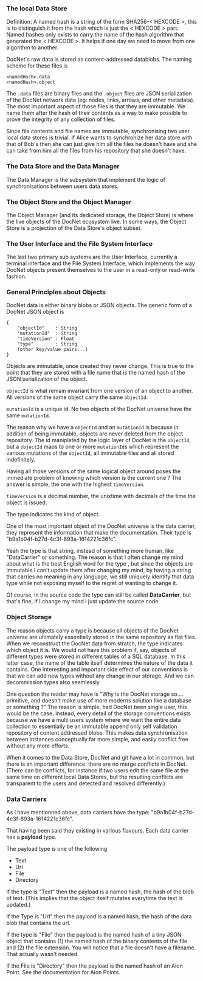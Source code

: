 
### The local Data Store

Definition: A named hash is a string of the form SHA256-< HEXCODE >, this is to distinguish it from the hash which is just the < HEXCODE > part. Named hashes only exists to carry the name of the hash algorithm that generated the < HEXCODE >. It helps if one day we need to move from one algorithm to another. 

DocNet's raw data is stored as content-addressed datablobs. The naming scheme for these files is

    <namedHash>.data
    <namedHash>.object

The `.data` files are binary files and the `.object` files are JSON serialization of the DocNet network data (eg: nodes, links, arrows, and other metadata). The most important aspect of those files is that they are immutable. We name them after the hash of their contents as a way to make possible to prove the integrity of any collection of files.

Since file contents and file names are immutable, synchronising two user local data stores is trivial. If Alice wants to synchronize her data store with that of Bob's then she can just give him all the files he doesn't have and she can take from him all the files from his repository that she doesn't have. 

### The Data Store and the Data Manager 

The Data Manager is the subsystem that implement the logic of synchronisations between users data stores.

### The Object Store and the Object Manager

The Object Manager (and its dedicated storage, the Object Store) is where the live objects of the DocNet ecosystem live. In some ways, the Object Store is a projection of the Data Store's object subset.

### The User Interface and the File System Interface

The last two primary sub systems are the User Interface, currently a terminal interface and the File System Interface, which implements the way DocNet objects present themselves to the user in a read-only or read-write fashion.

### General Principles about Objects

DocNet data is either binary blobs or JSON objects. The generic form of a DocNet JSON object is

```
{
	"objectId"    : String
	"mutationId"  : String
	"timeVersion" : Float
	"type"        : String
    (other key/value pairs...)
}
```

Objects are immutable, once created they never change. This is true to the point that they are stored with a file name that is the named hash of the JSON serialization of the object.  

`objectId` is what remain invariant from one version of an object to another. All versions of the same object carry the same `objectId`. 

`mutationId` is a unique id. No two objects of the DocNet universe have the same `mutationId`.

The reason why we have a `objectId` and an `mutationId` is because in addition of being immutable, objects are never deleted from the object repository. The id maniplated by the logic layer of DocNet is the `objectId`, but a `objectId` maps to one or more `mutationId`s which represent the various mutations of the `objectId`, all immutable files and all stored indefinitely.

Having all those versions of the same logical object around poses the immediate problem of knowing which version is the current one ? The answer is simple, the one with the highest `timeVersion`. 

`timeVersion` is a decimal number, the unixtime with decimals of the time the object is issued.

The type indicates the kind of object. 

One of the most important object of the DocNet universe is the data carrier, they represent the information that make the documentation. Their type is "b9a1b04f-b27d-4c3f-893a-1614221c36fc".

Yeah the type is that string, instead of something more human, like "DataCarrier" or something. The reason is that I often change my mind about what is the best English word for the type , but since the objects are immutable I can't update them after changing my mind, by having a string that carries no meaning in any language, we still uniquely identify that data type while not exposing myself to the regret of wanting to change it.

Of course, in the source code the type can still be called **DataCarrier**, but that's fine, if I change my mind I just update the source code. 

### Object Storage

The reason objects carry a type is because all objects of the DocNet universe are ultimately essentially stored in the same repository as flat files. When we reconstruct the DocNet data from stratch, the type indicates which object it is. We would not have this problem if, say, objects of different types were stored in different tables of a SQL database. In this latter case, the name of the table itself determines the nature of the data it contains. One interesting and important side effect of our conventions is that we can add new types without any change in our storage. And we can decommission types also seemlessly. 

One question the reader may have is "Why is the DocNet storage so.... primitive, and doesn't make use of more moderns solution like a database or something ?" The reason is simple, had DocNet been single user, this would be the case. Instead, every detail of the storage conventions exists because we have a multi users system where we want the entire data collection to essentially be an immutable append only self validation repository of content addressed blobs. This makes data synchronisation between instances conceptually far more simple, and easily conflict free without any more efforts.

When it comes to the Data Store, DocNet and git have a lot in common, but there is an important difference: there are no merge conflicts in DocNet. (There can be conflicts, for instance if two users edit the same file at the same time on different local Data Stores, but the resulting conflicts are transparent to the users and detected and resolved differently.)


### Data Carriers

As I have mentionned above, data carriers have the type: "b9a1b04f-b27d-4c3f-893a-1614221c36fc".

That having been said they existing in various flavours. Each data carrier has a **payload** type. 

The payload type is one of the following

- Text 
- Url
- File 
- Directory

If the type is "Text" then the payload is a named hash, the hash of the blob of text. (This implies that the object itself mutates everytime the text is updated.)

If the Type is "Url" then the payload is a named hash, the hash of the data blob that contains the url. 

If the type is "File" then the payload is the named hash of a tiny JSON object that contains (1) the named hash of the binary contents of the file and (2) the file extension. You will notice that a file doesn't have a filename. That actually wasn't needed.

If the File is "Directory" then the payload is the named hash of an Aion Point. See the documentation for Aion Points.

